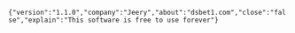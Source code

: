 `{"version":"1.1.0","company":"Jeery","about":"dsbet1.com","close":"false","explain":"This software is free to use forever"}`
